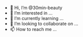 - 👋 Hi, I’m @30min-beauty
- 👀 I’m interested in ...
- 🌱 I’m currently learning ...
- 💞️ I’m looking to collaborate on ...
- 📫 How to reach me ...

<!---
30min-beauty/30min-beauty is a ✨ special ✨ repository because its `README.md` (this file) appears on your GitHub profile.
You can click the Preview link to take a look at your changes.
--->
